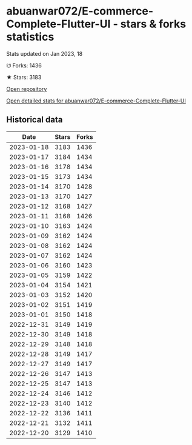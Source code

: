 # abuanwar072/E-commerce-Complete-Flutter-UI - stars & forks statistics

Stats updated on Jan 2023, 18

☋ Forks: 1436

★ Stars: 3183

[Open repository](https://github.com/abuanwar072/E-commerce-Complete-Flutter-UI)

[Open detailed stats for abuanwar072/E-commerce-Complete-Flutter-UI](https://reviewgithub.com/rep/abuanwar072/E-commerce-Complete-Flutter-UI)

## Historical data
| Date | Stars | Forks |
|------|-------|-------|
| 2023-01-18 | 3183 | 1436 | 
| 2023-01-17 | 3184 | 1434 | 
| 2023-01-16 | 3178 | 1434 | 
| 2023-01-15 | 3173 | 1434 | 
| 2023-01-14 | 3170 | 1428 | 
| 2023-01-13 | 3170 | 1427 | 
| 2023-01-12 | 3168 | 1427 | 
| 2023-01-11 | 3168 | 1426 | 
| 2023-01-10 | 3163 | 1424 | 
| 2023-01-09 | 3162 | 1424 | 
| 2023-01-08 | 3162 | 1424 | 
| 2023-01-07 | 3162 | 1424 | 
| 2023-01-06 | 3160 | 1423 | 
| 2023-01-05 | 3159 | 1422 | 
| 2023-01-04 | 3154 | 1421 | 
| 2023-01-03 | 3152 | 1420 | 
| 2023-01-02 | 3151 | 1419 | 
| 2023-01-01 | 3150 | 1418 | 
| 2022-12-31 | 3149 | 1419 | 
| 2022-12-30 | 3149 | 1418 | 
| 2022-12-29 | 3148 | 1418 | 
| 2022-12-28 | 3149 | 1417 | 
| 2022-12-27 | 3149 | 1417 | 
| 2022-12-26 | 3147 | 1413 | 
| 2022-12-25 | 3147 | 1413 | 
| 2022-12-24 | 3146 | 1412 | 
| 2022-12-23 | 3140 | 1412 | 
| 2022-12-22 | 3136 | 1411 | 
| 2022-12-21 | 3132 | 1411 | 
| 2022-12-20 | 3129 | 1410 | 

